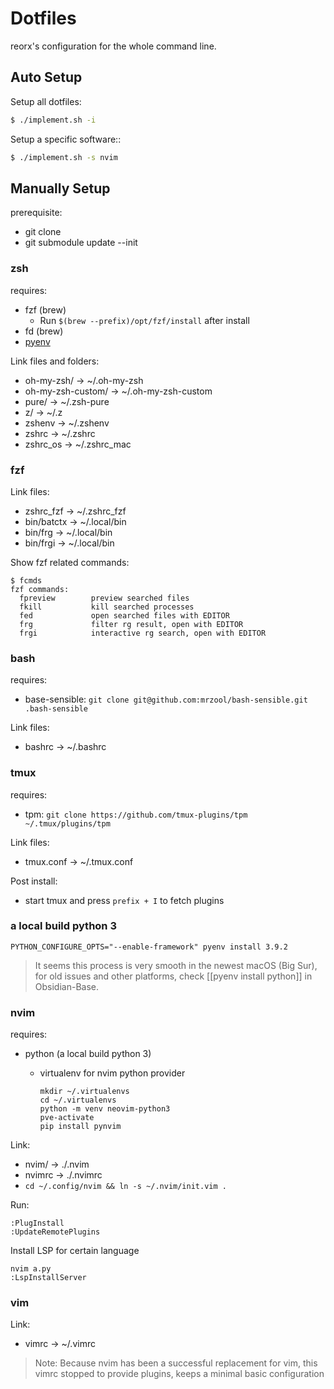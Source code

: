 # Dotfiles

reorx's configuration for the whole command line.

## Auto Setup

Setup all dotfiles:

```bash
$ ./implement.sh -i
```

Setup a specific software::

```bash
$ ./implement.sh -s nvim
```

## Manually Setup

prerequisite:
- git clone
- git submodule update --init

### zsh

requires:
- fzf (brew)
  - Run `$(brew --prefix)/opt/fzf/install` after install
- fd (brew)
- [pyenv](https://github.com/pyenv/pyenv#installation)

Link files and folders:
- oh-my-zsh/ -> ~/.oh-my-zsh
- oh-my-zsh-custom/ -> ~/.oh-my-zsh-custom
- pure/ -> ~/.zsh-pure
- z/ -> ~/.z
- zshenv -> ~/.zshenv
- zshrc -> ~/.zshrc
- zshrc_os -> ~/.zshrc_mac

### fzf

Link files:
- zshrc_fzf -> ~/.zshrc_fzf
- bin/batctx -> ~/.local/bin
- bin/frg -> ~/.local/bin
- bin/frgi -> ~/.local/bin

Show fzf related commands:
```
$ fcmds
fzf commands:
  fpreview        preview searched files
  fkill           kill searched processes
  fed             open searched files with EDITOR
  frg             filter rg result, open with EDITOR
  frgi            interactive rg search, open with EDITOR
```

### bash

requires:
- base-sensible: `git clone git@github.com:mrzool/bash-sensible.git .bash-sensible`

Link files:
- bashrc -> ~/.bashrc

### tmux

requires:
- tpm: `git clone https://github.com/tmux-plugins/tpm ~/.tmux/plugins/tpm`

Link files:
- tmux.conf -> ~/.tmux.conf

Post install:
- start tmux and press `prefix + I` to fetch plugins

### a local build python 3

```
PYTHON_CONFIGURE_OPTS="--enable-framework" pyenv install 3.9.2
```

> It seems this process is very smooth in the newest macOS (Big Sur), for old issues and other platforms, check [[pyenv install python]] in Obsidian-Base.

### nvim

requires:
- python (a local build python 3)
  - virtualenv for nvim python provider

    ```
    mkdir ~/.virtualenvs
    cd ~/.virtualenvs
    python -m venv neovim-python3
    pve-activate
    pip install pynvim
    ```

Link:
- nvim/ -> ./.nvim
- nvimrc -> ./.nvimrc
- `cd ~/.config/nvim && ln -s ~/.nvim/init.vim .`

Run:
```
:PlugInstall
:UpdateRemotePlugins
```

Install LSP for certain language

```
nvim a.py
:LspInstallServer
```

### vim

Link:
- vimrc -> ~/.vimrc

> Note: Because nvim has been a successful replacement for vim,
> this vimrc stopped to provide plugins, keeps a minimal basic configuration

